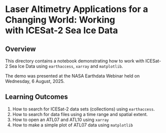 # Laser Altimetry Applications for a Changing World: Working with ICESat-2 Sea Ice Data

## Overview
This directory contains a notebook demonstrating how to work with ICESat-2 Sea Ice Data using `earthaccess`, `xarray` and `matplotlib`.

The demo was presented at the NASA Earthdata Webinar held on Wednesday, 6 August, 2025.

## Learning Outcomes

1. How to search for ICESat-2 data sets (collections) using `earthaccess`.
2. How to search for data files using a time range and spatial extent.
3. How to open an ATL07 and ATL10 using `xarray`
4. How to make a simple plot of ATL07 data using `matplotlib`